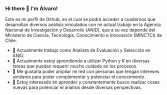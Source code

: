 ### Hi there 👋 I'm Álvaro!

Este es mi perfil de Github, en el cual se podrá acceder a cuadernos que desarrollan diversos análisis vinculados con mi actual trabajo en la Agencia Nacional de Investigación y Desarrollo (ANID), que a su vez depende del Ministerio de Ciencia, Tecnología, Conocimiento e Innovación (MINCTCI) de Chile.

- 🔭 Actualmente trabajo como Analista de Evaluación y Selección en ANID.
- 🌱 Actualmente estoy aprendiendo a utilizar Python y R en diversas tareas que puedan requerir mucho cuidado en los procesos.
- 👯 Me gustaría poder ampliar mi red con personas que tengan intereses similares para poder complementar y potenciar el conocimiento.
- 🤔 Estoy interesado en aprender y constantemente busco realizar cosas nuevas para potenciar el analisis desde diversas perspectivas.
